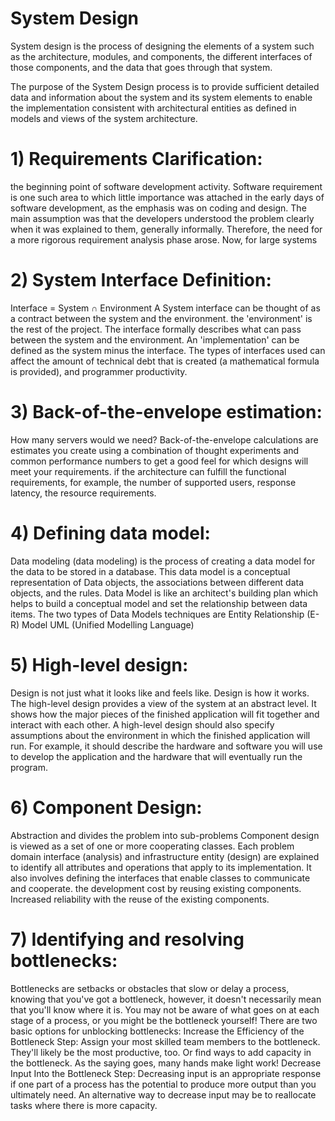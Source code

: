 # System Design

System design is the process of designing the elements of a system such as the architecture, modules, and components, the different interfaces of those components, and the data that goes through that system.

The purpose of the System Design process is to provide sufficient detailed data and information about the system and its system elements to enable the implementation consistent with architectural entities as defined in models and views of the system architecture.


# 1) Requirements Clarification:
the beginning point of software development activity. Software requirement is one such area to which little importance was attached in the early days of software development, as the emphasis was on coding and design. The main assumption was that the developers understood the problem clearly when it was explained to them, generally informally. Therefore, the need for a more rigorous requirement analysis phase arose. Now, for large systems

# 2) System Interface Definition:
Interface = System ∩ Environment
A System interface can be thought of as a contract between the system and the environment. the 'environment' is the rest of the project. The interface formally describes what can pass between the system and the environment. An 'implementation' can be defined as the system minus the interface. The types of interfaces used can affect the amount of technical debt that is created (a mathematical formula is provided), and programmer productivity.

# 3) Back-of-the-envelope estimation:
How many servers would we need?
Back-of-the-envelope calculations are estimates you create using a combination of thought experiments and common performance numbers to get a good feel for which designs will meet your requirements.
if the architecture can fulfill the functional requirements, for example, the number of supported users, response latency,
the resource requirements.

# 4) Defining data model:
Data modeling (data modeling) is the process of creating a data model for the data to be stored in a database. This data model is a conceptual representation of Data objects, the associations between different data objects, and the rules.
Data Model is like an architect's building plan which helps to build a conceptual model and set the relationship between data items.
The two types of Data Models techniques are
Entity Relationship (E-R) Model
UML (Unified Modelling Language)

# 5) High-level design:
Design is not just what it looks like and feels like. Design is how it works.
The high-level design provides a view of the system at an abstract level. It shows how the major pieces of the finished application will fit together and interact with each other.
A high-level design should also specify assumptions about the environment in which the finished application will run. For example, it should describe the hardware and software you will use to develop the application and the hardware that will eventually run the program.

# 6) Component Design:
Abstraction and divides the problem into sub-problems
Component design is viewed as a set of one or more cooperating classes. Each problem domain interface (analysis) and infrastructure entity (design) are explained to identify all attributes and operations that apply to its implementation. It also involves defining the interfaces that enable classes to communicate and cooperate.
the development cost by reusing existing components.
Increased reliability with the reuse of the existing components.

# 7) Identifying and resolving bottlenecks:
Bottlenecks are setbacks or obstacles that slow or delay a process, knowing that you've got a bottleneck, however, it doesn't necessarily mean that you'll know where it is. You may not be aware of what goes on at each stage of a process, or you might be the bottleneck yourself!
There are two basic options for unblocking bottlenecks:
Increase the Efficiency of the Bottleneck Step: Assign your most skilled team members to the bottleneck. They'll likely be the most productive, too. Or find ways to add capacity in the bottleneck. As the saying goes, many hands make light work!
Decrease Input Into the Bottleneck Step: Decreasing input is an appropriate response if one part of a process has the potential to produce more output than you ultimately need. An alternative way to decrease input may be to reallocate tasks where there is more capacity.
